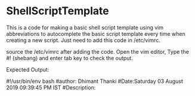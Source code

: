 # ShellScriptTemplate
This is a code for making a basic shell script template using vim abbreviations to autocomplete the basic script template every time  when creating a new script. Just need to add this code in /etc/vimrc.


source the /etc/vimrc after adding the code.
Open the vim editor,
  Type the #! (shebang) and enter tab key to check the output.

Expected Output:

#!/usr/bin/env bash
#author: Dhimant Thanki 
#Date:Saturday 03 August 2019 09:39:45 PM IST
#Description: 
